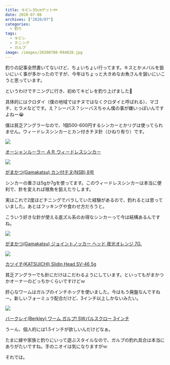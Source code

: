 ```yaml
---
title: キビレ35cmゲット🐟
date: 2020-07-08
archives: ["2020/07"]
categories:
  - 釣り
tags:
  - キビレ
  - チニング
  - ガルプ
image: /images/20200708-094828.jpg
---
```

釣りの記事全然書いてないけど、ちょいちょい行ってます。キスとかメバルを狙いにいく事が多かったのですが、今年はちょっと大きめなお魚さんを狙いにいこうと思っています。

というわけでチニングに行き、初めてキビレを釣り上げました🎉

具体的にはクロダイ（僕の地域ではチヌではなくクロダイと呼ばれる）、マゴチ、ヒラメなどです。え？シーバス？シーバスちゃん僕の事が嫌いっぽいんですよねー😭

僕は貧乏アングラーなので、1個500-600円するシンカーとかリグは使ってられません。ウィードレスシンカーとカン付きチヌ針（ひねり有り）です。

<div class="amazfy">
<a href="https://www.amazon.co.jp/dp/B001TEHDNS?tag=t4traw-22">
<img src="https://ws-fe.amazon-adsystem.com/widgets/q?_encoding=UTF8&ASIN=B001TEHDNS&Format=_SL250_&ID=AsinImage&MarketPlace=JP&ServiceVersion=20070822&WS=1&tag=t4traw-22&language=ja_JP">
<p>オーシャンルーラー ＡＲ ウィードレスシンカー</p>
</a>
</div>

<div class="amazfy">
<a href="https://www.amazon.co.jp/dp/B014MKYRZW?tag=t4traw-22">
<img src="https://ws-fe.amazon-adsystem.com/widgets/q?_encoding=UTF8&ASIN=B014MKYRZW&Format=_SL250_&ID=AsinImage&MarketPlace=JP&ServiceVersion=20070822&WS=1&tag=t4traw-22&language=ja_JP">
<p>がまかつ(Gamakatsu) カン付チヌ(NSB) 8号</p>
</a>
</div>

シンカーの重さは5gか7gを使ってます。このウィードレスシンカーは本当に便利で、針を変えれば根魚を狙えたりします。

実はこれで2度ほどチニングでバラしていた経験があるので、釣れるとは思っていました。あとはフッキングや食わせ方だろうと。

こういう好きな針が使える底ズル系のお得なシンカーって今は結構あるんですね。

<div class="amazfy">
<a href="https://www.amazon.co.jp/dp/B07V1WH1G6?tag=t4traw-22">
<img src="https://ws-fe.amazon-adsystem.com/widgets/q?_encoding=UTF8&ASIN=B07V1WH1G6&Format=_SL250_&ID=AsinImage&MarketPlace=JP&ServiceVersion=20070822&WS=1&tag=t4traw-22&language=ja_JP">
<p>がまかつ(Gamakatsu) ジョイントノッカー ヘッド 夜光オレンジ 7G.</p>
</a>
</div>

<div class="amazfy">
<a href="https://www.amazon.co.jp/dp/B0192ZPJ4K?tag=t4traw-22">
<img src="https://ws-fe.amazon-adsystem.com/widgets/q?_encoding=UTF8&ASIN=B0192ZPJ4K&Format=_SL250_&ID=AsinImage&MarketPlace=JP&ServiceVersion=20070822&WS=1&tag=t4traw-22&language=ja_JP">
<p>カツイチ(KATSUICHI) Slidin Head SV-46 5g</p>
</a>
</div>

貧乏アングラーでも針にだけはこだわるようにしています。といってもがまかつかオーナーのどっちかくらいですけどｗ

肝心なワームはガルプのインチホッグを使いました。今はもう廃盤なんですねー。新しいフォーミュラ配合だけど、3インチ以上しかないみたい。

<div class="amazfy">
<a href="https://www.amazon.co.jp/dp/B07BRQ3QMG?tag=t4traw-22">
<img src="https://ws-fe.amazon-adsystem.com/widgets/q?_encoding=UTF8&ASIN=B07BRQ3QMG&Format=_SL250_&ID=AsinImage&MarketPlace=JP&ServiceVersion=20070822&WS=1&tag=t4traw-22&language=ja_JP">
<p>バークレイ(Berkley) ワーム ガルプ! SWパルスクロー 3インチ</p>
</a>
</div>

うーん、個人的には1.5インチが欲しいんだけどなぁ。

たまに嫁や家族と釣りにいって遊ぶスタイルなので、ガルプの釣れ具合は本当にありがたいですね。手のニオイは気になりますがｗ

それでは。